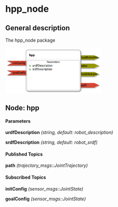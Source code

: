 hpp_node
====================

General description
---------------------
The hpp_node package

<img src="./model/hpp_node.png" width="300px" />

Node: hpp
---------------------
#### Parameters
**urdfDescription** *(string, default: robot_description)*
<!--- protected region urdfDescription on begin -->
<!--- protected region urdfDescription end -->

**srdfDescription** *(string, default: robot_srdf)*
<!--- protected region srdfDescription on begin -->
<!--- protected region srdfDescription end -->


#### Published Topics
**path** *(trajectory_msgs::JointTrajectory)*   
<!--- protected region path on begin -->
<!--- protected region path end -->


#### Subscribed Topics
**initConfig** *(sensor_msgs::JointState)*   
<!--- protected region initConfig on begin -->
<!--- protected region initConfig end -->

**goalConfig** *(sensor_msgs::JointState)*   
<!--- protected region goalConfig on begin -->
<!--- protected region goalConfig end -->



